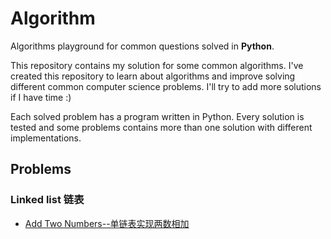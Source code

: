 # Algorithm
Algorithms playground for common questions solved in **Python**.

This repository contains my solution for some common algorithms. I've created this repository to learn about algorithms and improve solving different common computer science problems. I'll try to add more solutions if I have time :)

Each solved problem has a program written in Python. Every solution is tested and some problems contains more than one solution with different implementations.

## Problems
### Linked list 链表
* [Add Two Numbers--单链表实现两数相加]()

